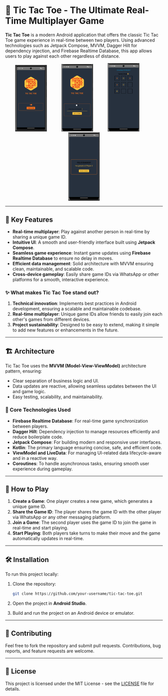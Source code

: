 # 📱 Tic Tac Toe - The Ultimate Real-Time Multiplayer Game

**Tic Tac Toe** is a modern Android application that offers the classic Tic Tac Toe game experience in real-time between two players. Using advanced technologies such as Jetpack Compose, MVVM, Dagger Hilt for dependency injection, and Firebase Realtime Database, this app allows users to play against each other regardless of distance.
<p align="center">  
  <img src="/app/screenshots/Tic1.png" alt="Main Screen" width="20%" style="margin-right: 40dp"> 
   &nbsp;&nbsp;&nbsp;&nbsp;&nbsp;&nbsp;&nbsp;&nbsp;&nbsp;&nbsp; <!-- 10 non-breaking spaces --> 
  <img src="/app/screenshots/Tic3.png" alt="Game Play" width="20%" style="margin-right: 40dp">
   &nbsp;&nbsp;&nbsp;&nbsp;&nbsp;&nbsp;&nbsp;&nbsp;&nbsp;&nbsp; <!-- 10 non-breaking spaces --> 
   <img src="/app/screenshots/Tic4.png" alt="Game Play" width="20%" style="margin-right: 40dp">
   &nbsp;&nbsp;&nbsp;&nbsp;&nbsp;&nbsp;&nbsp;&nbsp;&nbsp;&nbsp; <!-- 10 non-breaking spaces --> 
   <img src="/app/screenshots/Tic5.png" alt="Game Play" width="20%" style="margin-right: 40dp">
</p>  

---

## 🌟 Key Features

- **Real-time multiplayer**: Play against another person in real-time by sharing a unique game ID.
- **Intuitive UI**: A smooth and user-friendly interface built using **Jetpack Compose**.
- **Seamless game experience**: Instant game updates using **Firebase Realtime Database** to ensure no delay in moves.
- **Efficient data management**: Solid architecture with MVVM ensuring clean, maintainable, and scalable code.
- **Cross-device gameplay**: Easily share game IDs via WhatsApp or other platforms for a smooth, interactive experience.

### ✨ What makes Tic Tac Toe stand out?

1. **Technical innovation**: Implements best practices in Android development, ensuring a scalable and maintainable codebase.
2. **Real-time multiplayer**: Unique game IDs allow friends to easily join each other's games from different devices.
3. **Project sustainability**: Designed to be easy to extend, making it simple to add new features or enhancements in the future.

---

## 🏗️ Architecture

Tic Tac Toe uses the **MVVM (Model-View-ViewModel)** architecture pattern, ensuring:

- Clear separation of business logic and UI.
- Data updates are reactive, allowing seamless updates between the UI and game logic.
- Easy testing, scalability, and maintainability.

### 🔧 Core Technologies Used

- **Firebase Realtime Database**: For real-time game synchronization between players.
- **Dagger Hilt**: Dependency injection to manage resources efficiently and reduce boilerplate code.
- **Jetpack Compose**: For building modern and responsive user interfaces.
- **Kotlin**: The primary language ensuring concise, safe, and efficient code.
- **ViewModel and LiveData**: For managing UI-related data lifecycle-aware and in a reactive way.
- **Coroutines**: To handle asynchronous tasks, ensuring smooth user experience during gameplay.

---

## 🚀 How to Play

1. **Create a Game**: One player creates a new game, which generates a unique game ID.
2. **Share the Game ID**: The player shares the game ID with the other player via WhatsApp or any other messaging platform.
3. **Join a Game**: The second player uses the game ID to join the game in real-time and start playing.
4. **Start Playing**: Both players take turns to make their move and the game automatically updates in real-time.

---

## 🛠️ Installation

To run this project locally:

1. Clone the repository:
    ```bash
    git clone https://github.com/your-username/tic-tac-toe.git
    ```

2. Open the project in **Android Studio**.

3. Build and run the project on an Android device or emulator.

---

## 🤝 Contributing

Feel free to fork the repository and submit pull requests. Contributions, bug reports, and feature requests are welcome.

---

## 📄 License

This project is licensed under the MIT License - see the [LICENSE](LICENSE) file for details.
